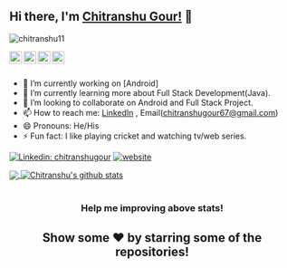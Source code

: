 ## Hi there, I'm [Chitranshu Gour!](https://chitranshu11.github.io) 👋

<p align="left"> <img src="https://komarev.com/ghpvc/?username=chitranshu11&label=Views&color=blue&style=plastic" alt="chitranshu11" /> </p>


<a href="https://wwww.linkedin.com/in/chitranshugour">
  <img align="left" alt="Chitranshu's Linkdein" width="22px" src="https://cdn.jsdelivr.net/npm/simple-icons@v3/icons/linkedin.svg" />
</a>
<a href="https://github.com/chitranshu11">
  <img align="left" alt="Chitranshu's Github" width="22px" src="https://cdn.jsdelivr.net/npm/simple-icons@v3/icons/github.svg" />
</a>
<a href="https://t.me/chitranshu11">
  <img align="left" alt="Chitranshu's Telegram" width="22px" src="https://cdn.jsdelivr.net/npm/simple-icons@v3/icons/telegram.svg" />
</a>
<a href="https://www.instagram.com/chitranshu.gour/">
  <img align="left" alt="Chitranshu's Instagram" width="22px" src="https://cdn.jsdelivr.net/npm/simple-icons@v3/icons/instagram.svg" />
</a>



<br/>
<br/>


- 🔭 I’m currently working on [Android]
- 🌱 I’m currently learning more about Full Stack Development(Java).
- 👯 I’m looking to collaborate on Android and Full Stack Project.
- 📫 How to reach me: [LinkedIn](https://wwww.linkedin.com/in/chitranshugour) , Email(chitranshugour67@gmail.com)
- 😄 Pronouns: He/His
- ⚡ Fun fact: I like playing cricket and watching tv/web series.

[![Linkedin: chitranshugour](https://img.shields.io/badge/-chitranshu-blue?style=flat-square&logo=Linkedin&logoColor=white&link=https://www.linkedin.com/in/chitranshugour/)](https://www.linkedin.com/in/chitranshugour/)
[![website](https://img.shields.io/badge/PortfolioWebsite-chitranshu.live-2648ff?style=flat-square&logo=google-chrome)](https://chitranshugour.netlify.app/)



<a href="https://github.com/chitranshu11">
  <img align="center" src="https://github-readme-stats.vercel.app/api/top-langs/?username=chitranshu11&theme=light&hide_langs_below=1" />
</a>
<a href="https://github.com/chitranshu11">
 <img align="center" src="https://github-readme-stats.vercel.app/api?username=chitranshu11&show_icons=true&theme=light&line_height=27" alt="Chitranshu's github stats"/>
</a>

<div align="center">
<br>
<h3> Help me improving above stats! </h3>
<h2> Show some ❤️ by starring some of the repositories! </h2>
</div>
